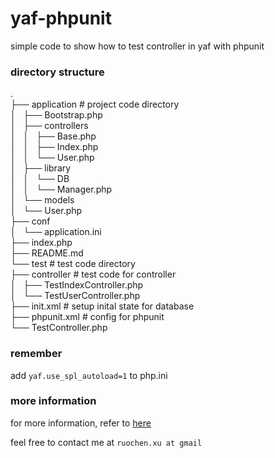 # yaf-phpunit

simple code to show how to test controller in yaf with phpunit

### directory structure ###

.    
├── application # project code directory    
│   ├── Bootstrap.php    
│   ├── controllers    
│   │   ├── Base.php    
│   │   ├── Index.php    
│   │   └── User.php    
│   ├── library    
│   │   └── DB    
│   │       └── Manager.php    
│   └── models    
│       └── User.php    
├── conf    
│   └── application.ini    
├── index.php    
├── README.md    
└── test      # test code directory    
    ├── controller    # test code for controller    
    │   ├── TestIndexController.php    
    │   └── TestUserController.php    
    ├── init.xml   # setup inital state for database    
    ├── phpunit.xml # config for phpunit    
    └── TestController.php    

### remember ###

add `yaf.use_spl_autoload=1` to php.ini

### more information ###

for more information, refer to [here](http://cstdlib.com/jekyll/update/2015/05/23/yaf-phpunit/)

feel free to contact me at `ruochen.xu at gmail`
